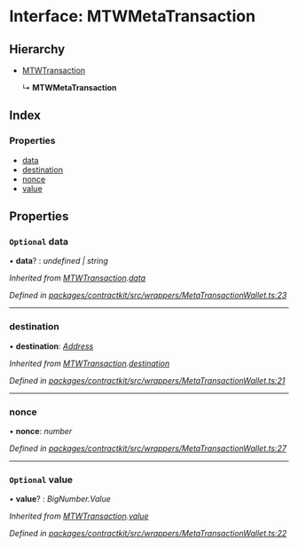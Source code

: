 # Interface: MTWMetaTransaction

## Hierarchy

* [MTWTransaction](_wrappers_metatransactionwallet_.mtwtransaction.md)

  ↳ **MTWMetaTransaction**

## Index

### Properties

* [data](_wrappers_metatransactionwallet_.mtwmetatransaction.md#optional-data)
* [destination](_wrappers_metatransactionwallet_.mtwmetatransaction.md#destination)
* [nonce](_wrappers_metatransactionwallet_.mtwmetatransaction.md#nonce)
* [value](_wrappers_metatransactionwallet_.mtwmetatransaction.md#optional-value)

## Properties

### `Optional` data

• **data**? : *undefined | string*

*Inherited from [MTWTransaction](_wrappers_metatransactionwallet_.mtwtransaction.md).[data](_wrappers_metatransactionwallet_.mtwtransaction.md#optional-data)*

*Defined in [packages/contractkit/src/wrappers/MetaTransactionWallet.ts:23](https://github.com/celo-org/celo-monorepo/blob/master/packages/contractkit/src/wrappers/MetaTransactionWallet.ts#L23)*

___

###  destination

• **destination**: *[Address](../modules/_base_.md#address)*

*Inherited from [MTWTransaction](_wrappers_metatransactionwallet_.mtwtransaction.md).[destination](_wrappers_metatransactionwallet_.mtwtransaction.md#destination)*

*Defined in [packages/contractkit/src/wrappers/MetaTransactionWallet.ts:21](https://github.com/celo-org/celo-monorepo/blob/master/packages/contractkit/src/wrappers/MetaTransactionWallet.ts#L21)*

___

###  nonce

• **nonce**: *number*

*Defined in [packages/contractkit/src/wrappers/MetaTransactionWallet.ts:27](https://github.com/celo-org/celo-monorepo/blob/master/packages/contractkit/src/wrappers/MetaTransactionWallet.ts#L27)*

___

### `Optional` value

• **value**? : *BigNumber.Value*

*Inherited from [MTWTransaction](_wrappers_metatransactionwallet_.mtwtransaction.md).[value](_wrappers_metatransactionwallet_.mtwtransaction.md#optional-value)*

*Defined in [packages/contractkit/src/wrappers/MetaTransactionWallet.ts:22](https://github.com/celo-org/celo-monorepo/blob/master/packages/contractkit/src/wrappers/MetaTransactionWallet.ts#L22)*
